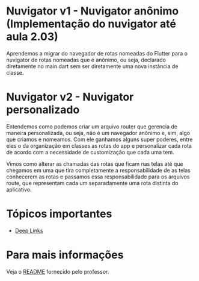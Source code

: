 

# Nuvigator v1 - Nuvigator anônimo (Implementação do nuvigator até aula 2.03)

Aprendemos a migrar do navegador de rotas nomeadas do Flutter para o nuvigator de rotas nomeadas que é anônimo, ou seja, declarado diretamente no main.dart sem ser diretamente uma nova instância de classe.

# Nuvigator v2 - Nuvigator personalizado

Entendemos como podemos criar um arquivo router que gerencia de maneira personalizada, ou seja, não é um navegador anônimo e, sim, algo que criamos e nomeamos. Com ele ganhamos alguns super poderes, entre eles o da organização em classes as rotas do app e personalizar cada rota de acordo com a necessidade de customização que cada uma tem.

Vimos como alterar as chamadas das rotas que ficam nas telas até que chegamos em uma que tira completamente a responsabilidade de as telas conhecerem as rotas e passamos essa responsabilidade para os arquivos route, que representam cada um separadamente uma rota distinta do aplicativo.

# Tópicos importantes
* [Deep Links](./notas-de-aula/aula%2003.1%20-%20Deep%20Links.md)

# Para mais informações

Veja o [README](./nuvigator.v1/README.md) fornecido pelo professor.
